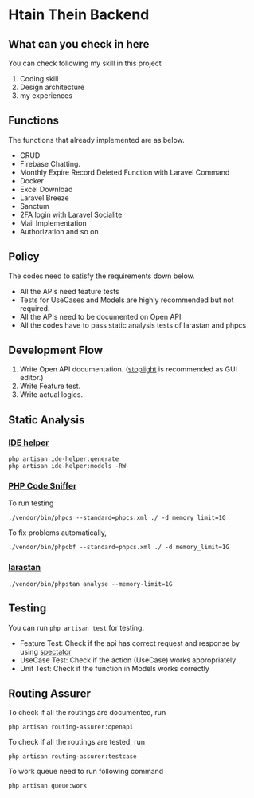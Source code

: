 # Htain Thein Backend

## What can you check in here 

You can check following my skill in this project

1. Coding skill
2. Design architecture
3. my experiences


## Functions

The functions that already implemented are as  below.

-   CRUD
-   Firebase Chatting.
-   Monthly Expire Record Deleted Function with Laravel Command
-   Docker
-   Excel Download
-   Laravel Breeze
-   Sanctum
-   2FA login with Laravel Socialite
-   Mail Implementation
-   Authorization and so on


## Policy

The codes need to satisfy the requirements down below.

-   All the APIs need feature tests
-   Tests for UseCases and Models are highly recommended but not required.
-   All the APIs need to be documented on Open API
-   All the codes have to pass static analysis tests of larastan and phpcs

## Development Flow

1. Write Open API documentation. ([stoplight](https://stoplight.io/) is recommended as GUI editor.)
2. Write Feature test.
3. Write actual logics.

## Static Analysis

### [IDE helper](https://github.com/barryvdh/laravel-ide-helper)

```
php artisan ide-helper:generate
php artisan ide-helper:models -RW
```

### [PHP Code Sniffer](https://laravel-news.com/php-codesniffer-with-laravel)

To run testing

```
./vendor/bin/phpcs --standard=phpcs.xml ./ -d memory_limit=1G
```

To fix problems automatically,

```
./vendor/bin/phpcbf --standard=phpcs.xml ./ -d memory_limit=1G
```

### [larastan](https://github.com/nunomaduro/larastan)

```
./vendor/bin/phpstan analyse --memory-limit=1G
```

## Testing

You can run `php artisan test` for testing.

-   Feature Test: Check if the api has correct request and response by using [spectator](https://github.com/hotmeteor/spectator)
-   UseCase Test: Check if the action (UseCase) works appropriately
-   Unit Test: Check if the function in Models works correctly

## Routing Assurer

To check if all the routings are documented, run

```
php artisan routing-assurer:openapi
```

To check if all the routings are tested, run

```
php artisan routing-assurer:testcase
```

To work queue need to run following command

```
php artisan queue:work

```
